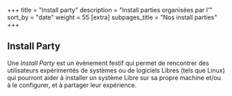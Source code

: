 +++
title = "Install party"
description = "Install parties organisées par l'"
sort_by = "date"
weight = 55
[extra]
subpages_title = "Nos install parties"
+++

## Install Party

Une *Install Party* est un évènement festif qui permet de rencontrer des utilisateurs expérimentés de systèmes ou de logiciels Libres (tels que Linux) qui pourront aider à installer un système Libre sur sa propre machine et/ou à le configurer, et à partager leur expérience.

